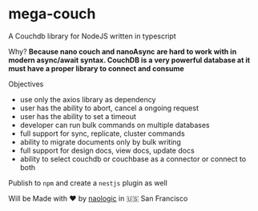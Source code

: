 # mega-couch
A Couchdb library for NodeJS written in typescript

Why?
**Because nano couch and nanoAsync are hard to work with in modern async/await syntax. CouchDB is a very powerful database at it must have a proper library to connect and consume**

Objectives
  + use only the axios library as dependency
  + user has the ability to abort, cancel a ongoing request
  + user has the ability to set a timeout
  + developer can run bulk commands on multiple databases
  + full support for sync, replicate, cluster commands
  + ability to migrate documents only by bulk writing
  + full support for design docs, view docs, update docs
  + ability to select couchdb or couchbase as a connector or connect to both
  
  
Publish to `npm` and create a `nestjs` plugin as well
  
Will be Made with :heart: by [naologic](https://naologic.com) in :us: San Francisco
